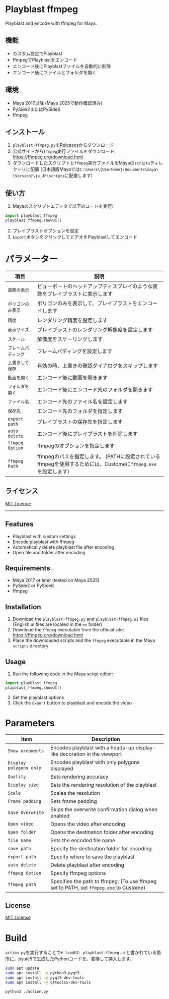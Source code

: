 # Playblast ffmpeg
Playblast and encode with ffmpeg for Maya.

## 機能
- カスタム設定でPlayblast
- ffmpegでPlayblastをエンコード
- エンコード後にPlayblastファイルを自動的に削除
- エンコード後にファイルとフォルダを開く

## 環境
- Maya 2017以降 (Maya 2025で動作確認済み)
- PySide2またはPySide6
- ffmpeg

## インストール
1. `playblast-ffmpeg.py`を[Releases](https://github.com/Dolphiiiin/playblast-ffmpeg/releases)からダウンロード
2. 公式サイトから`ffmpeg`実行ファイルをダウンロード: https://ffmpeg.org/download.html
3. ダウンロードしたスクリプトと`ffmpeg`実行ファイルをMayaの`scripts`ディレクトリに配置
(日本語版Mayaでは`C:\Users\{UserName}\Documents\maya\{Version}\ja_JP\scripts`に配置します)

## 使い方
1. Mayaのスクリプトエディタで以下のコードを実行:
```python
import playblast_ffmpeg
playblast_ffmpeg.showUI()
```
2. プレイブラストオプションを設定
3. `Export`ボタンをクリックしてビデオをPlayblastしてエンコード

# パラメーター
| 項目 | 説明 |
| --- | --- |
| `装飾の表示` | ビューポートのヘッドアップディスプレイのような装飾をプレイブラストに表示します |
| `ポリゴンのみ表示` | ポリゴンのみを表示して、プレイブラストをエンコードします |
| `精度` | レンダリング精度を設定します |
| `表示サイズ` | プレイブラストのレンダリング解像度を設定します |
| `スケール` | 解像度をスケーリングします |
| `フレームパディング` | フレームパディングを設定します |
| `上書きして保存` | 有効の時、上書きの確認ダイアログをスキップします |
| `動画を開く` | エンコード後に動画を開きます |
| `フォルダを開く` | エンコード後にエンコード先のフォルダを開きます |
| `ファイル名` | エンコード先のファイル名を設定します |
| `保存先` | エンコード先のフォルダを指定します |
| `export path` | プレイブラストの保存先を指定します |
| `auto delete` | エンコード後にプレイブラストを削除します |
| `ffmpeg Option` | ffmpegのオプションを指定します |
| `ffmpeg Path` | ffmpegのパスを指定します。 (PATHに設定されているffmpegを使用するためには、Customeに`ffmpeg.exe`を設定します) |

## ライセンス
[MIT Licence](LICENCE.md)

---

## Features
- Playblast with custom settings
- Encode playblast with ffmpeg
- Automatically delete playblast file after encoding
- Open file and folder after encoding

## Requirements
- Maya 2017 or later (tested on Maya 2025)
- PySide2 or PySide6
- ffmpeg

## Installation
1. Download the `playblast-ffmpeg.py` and `playblast-ffmpeg.ui` files
(English ui files are located in the `en` folder)
2. Download the `ffmpeg` executable from the official site: https://ffmpeg.org/download.html
3. Place the downloaded scripts and the `ffmpeg` executable in the Maya `scripts` directory

## Usage
1. Run the following code in the Maya script editor:
```python
import playblast_ffmpeg
playblast_ffmpeg.showUI()
```
2. Set the playblast options
3. Click the `Export` button to playblast and encode the video

# Parameters
| Item | Description |
| --- | --- |
| `Show ornaments` | Encodes playblast with a heads-up display-like decoration in the viewport |
| `Display polygons only` | Encodes playblast with only polygons displayed |
| `Quality` | Sets rendering accuracy |
| `Display size` | Sets the rendering resolution of the playblast |
| `Scale` | Scales the resolution |
| `Frame padding` | Sets frame padding |
| `Save Overwrite` | Skips the overwrite confirmation dialog when enabled |
| `Open video` | Opens the video after encoding |
| `Open folder` | Opens the destination folder after encoding |
| `file name` | Sets the encoded file name |
| `save path` | Specify the destination folder for encoding |
| `export path` | Specify where to save the playblast |
| `auto delete` | Delete playblast after encoding |
| `ffmpeg Option` | Specify ffmpeg options |
| `ffmpeg path` | Specifies the path to ffmpeg. (To use ffmpeg set to PATH, set `ffmpeg.exe` to Custome) |

## License
[MIT License](LICENCE.md)


# Build
`action.py`を実行することで`# loadUI: playblast-ffmpeg.ui`と書かれている箇所に、pyuic5で生成したPythonコードを、変換して挿入します。
```bash
sudo apt update
sudo apt install -y python3-pyqt5
sudo apt install -y pyqt5-dev-tools
sudo apt install -y qttools5-dev-tools

python3 ./action.py
```
